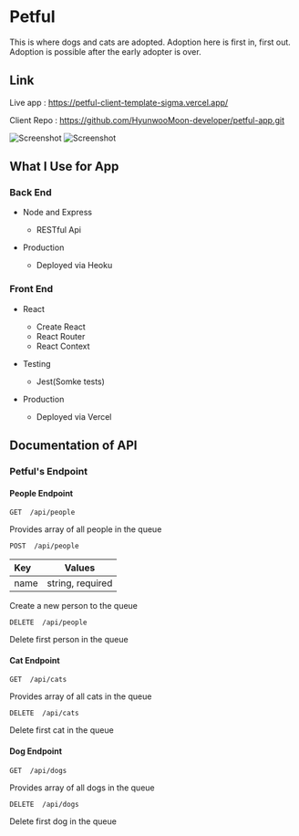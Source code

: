 # Petful

This is where dogs and cats are adopted. Adoption here is first in, first out. Adoption is possible after the early adopter is over.

## Link

Live app : https://petful-client-template-sigma.vercel.app/

Client Repo : https://github.com/HyunwooMoon-developer/petful-app.git

![Screenshot](https://github.com/HyunwooMoon-developer/petful-app/blob/master/src/Image/screenshot1.png)
![Screenshot](https://github.com/HyunwooMoon-developer/petful-app/blob/master/src/Image/screenshot2.png)

## What I Use for App

### Back End

- Node and Express
  - RESTful Api

- Production
  - Deployed via Heoku

### Front End

- React
  - Create React
  - React Router
  - React Context

- Testing
  - Jest(Somke tests)

- Production
  - Deployed via Vercel


## Documentation of API


### Petful's Endpoint

#### People Endpoint

```http
GET  /api/people
```

Provides array of all people in the queue

```http
POST  /api/people
```

|  Key         | Values               |
| :------------|----------------------|
|   name       | string, required     |

Create a new person to the queue


```http
DELETE  /api/people
```

Delete first person in the queue


#### Cat Endpoint

```http
GET  /api/cats
```

Provides array of all cats in the queue

```http
DELETE  /api/cats
```

Delete first cat in the queue

#### Dog Endpoint

```http
GET  /api/dogs
```

Provides array of all dogs in the queue

```http
DELETE  /api/dogs
```

Delete first dog in the queue